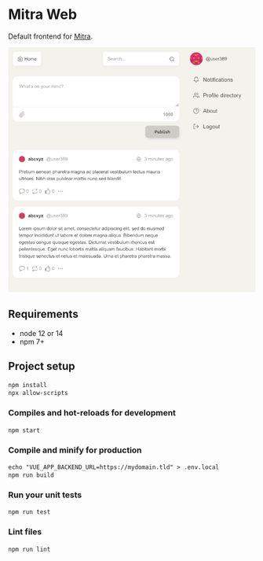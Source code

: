 # Mitra Web

Default frontend for [Mitra](https://codeberg.org/silverpill/mitra).

<img width="600" src="screenshot.png" alt="screenshot">

## Requirements

- node 12 or 14
- npm 7+

## Project setup

```
npm install
npx allow-scripts
```

### Compiles and hot-reloads for development

```
npm start
```

### Compile and minify for production

```
echo "VUE_APP_BACKEND_URL=https://mydomain.tld" > .env.local
npm run build
```

### Run your unit tests

```
npm run test
```

### Lint files

```
npm run lint
```
